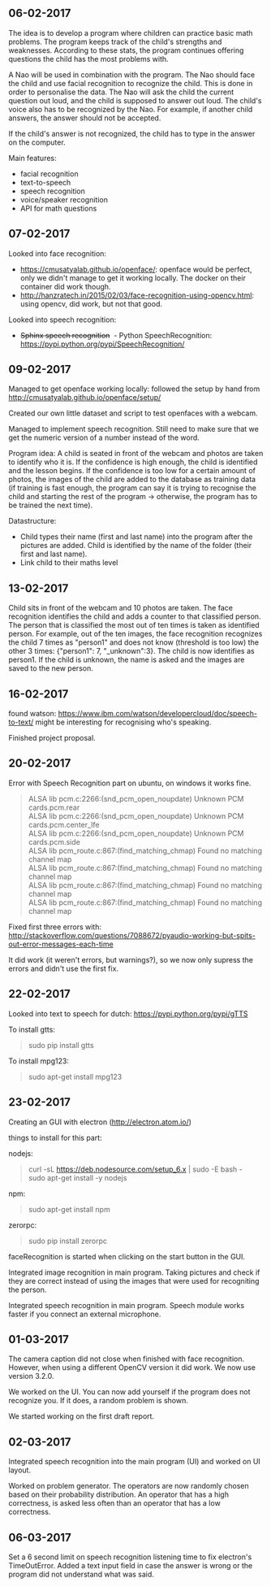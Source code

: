 ## 06-02-2017
The idea is to develop a program where children can practice basic math problems. The program keeps track of the child's strengths and weaknesses. According to these stats, the program continues offering questions the child has the most problems with. 

A Nao will be used in combination with the program. The Nao should face the child and use facial recognition to recognize the child. This is done in order to personalise the data. The Nao will ask the child the current question out loud, and the child is supposed to answer out loud. The child's voice also has to be recognized by the Nao. For example, if another child answers, the answer should not be accepted.

If the child's answer is not recognized, the child has to type in the answer on the computer. 

Main features:
 - facial recognition
 - text-to-speech
 - speech recognition
 - voice/speaker recognition
 - API for math questions


## 07-02-2017
Looked into face recognition: 
  - https://cmusatyalab.github.io/openface/: openface would be perfect, only we didn't manage to get it working locally. The docker on their container did work though.
  - http://hanzratech.in/2015/02/03/face-recognition-using-opencv.html: using opencv, did work, but not that good.
  
Looked into speech recognition:
  - ~~Sphinx speech recognition~~
  - Python SpeechRecognition: https://pypi.python.org/pypi/SpeechRecognition/
  
## 09-02-2017
Managed to get openface working locally: followed the setup by hand from http://cmusatyalab.github.io/openface/setup/

Created our own little dataset and script to test openfaces with a webcam. 

Managed to implement speech recognition. Still need to make sure that we get the numeric version of a number instead of the word.

Program idea:
A child is seated in front of the webcam and photos are taken to identify who it is. If the confidence is high enough, the child is identified and the lesson begins. If the confidence is too low for a certain amount of photos, the images of the child are added to the database as training data (if training is fast enough, the program can say it is trying to recognise the child and starting the rest of the program -> otherwise, the program has to be trained the next time). 

Datastructure:
- Child types their name (first and last name) into the program after the pictures are added. Child is identified by the name of the folder (their first and last name).
- Link child to their maths level

## 13-02-2017
Child sits in front of the webcam and 10 photos are taken. The face recognition identifies the child and adds a counter to that classified person. The person that is classified the most out of ten times is taken as identified person. For example, out of the ten images, the face recognition recognizes the child 7 times as "person1" and does not know (threshold is too low) the other 3 times: {"person1": 7, "\_unknown":3}. The child is now identifies as person1. If the child is unknown, the name is asked and the images are saved to the new person. 

## 16-02-2017
found watson: https://www.ibm.com/watson/developercloud/doc/speech-to-text/
might be interesting for recognising who's speaking.

Finished project proposal.

## 20-02-2017
Error with Speech Recognition part on ubuntu, on windows it works fine.

>ALSA lib pcm.c:2266:(snd_pcm_open_noupdate) Unknown PCM cards.pcm.rear </br>
ALSA lib pcm.c:2266:(snd_pcm_open_noupdate) Unknown PCM cards.pcm.center_lfe </br>
ALSA lib pcm.c:2266:(snd_pcm_open_noupdate) Unknown PCM cards.pcm.side </br>
ALSA lib pcm_route.c:867:(find_matching_chmap) Found no matching channel map </br>
ALSA lib pcm_route.c:867:(find_matching_chmap) Found no matching channel map </br>
ALSA lib pcm_route.c:867:(find_matching_chmap) Found no matching channel map </br>
ALSA lib pcm_route.c:867:(find_matching_chmap) Found no matching channel map </br>

Fixed first three errors with: http://stackoverflow.com/questions/7088672/pyaudio-working-but-spits-out-error-messages-each-time

It did work (it weren't errors, but warnings?), so we now only supress the errors and didn't use the first fix.

## 22-02-2017
Looked into text to speech for dutch: https://pypi.python.org/pypi/gTTS

To install gtts:
> sudo pip install gtts

To install mpg123:
> sudo apt-get install mpg123


## 23-02-2017
Creating an GUI with electron (http://electron.atom.io/)

things to install for this part:

nodejs: 
>curl -sL https://deb.nodesource.com/setup_6.x | sudo -E bash - </br>
sudo apt-get install -y nodejs </br>

npm: </br>
>sudo apt-get install npm </br>

zerorpc: </br>
>sudo pip install zerorpc </br>

faceRecognition is started when clicking on the start button in the GUI.

Integrated image recognition in main program. 
Taking pictures and check if they are correct instead of using the images that were used for recogniting the person.

Integrated speech recognition in main program.
Speech module works faster if you connect an external microphone.

## 01-03-2017
The camera caption did not close when finished with face recognition. However, when using a different OpenCV version it did work. We now use version 3.2.0.

We worked on the UI. You can now add yourself if the program does not recognize you. If it does, a random problem is shown.

We started working on the first draft report.

## 02-03-2017
Integrated speech recognition into the main program (UI) and worked on UI layout. 

Worked on problem generator. The operators are now randomly chosen based on their probability distribution. An operator that has a high correctness, is asked less often than an operator that has a low correctness.

## 06-03-2017
Set a 6 second limit on speech recognition listening time to fix electron's TimeOutError. Added a text input field in case the answer is wrong or the program did not understand what was said. 

